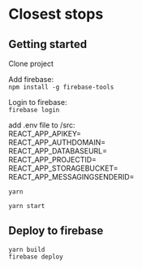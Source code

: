 # Closest stops

## Getting started

Clone project

Add firebase:  
`npm install -g firebase-tools`

Login to firebase:  
`firebase login`

add .env file to /src:  
REACT_APP_APIKEY=  
REACT_APP_AUTHDOMAIN=  
REACT_APP_DATABASEURL=  
REACT_APP_PROJECTID=  
REACT_APP_STORAGEBUCKET=  
REACT_APP_MESSAGINGSENDERID=  

`yarn`

`yarn start`

## Deploy to firebase

`yarn build`  
`firebase deploy`
